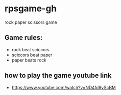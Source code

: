# rpsgame-gh

rock paper scissors game

## Game rules:

- rock beat sciccors
- sciccors beat paper
- paper beats rock

## how to play the game youtube link

- https://www.youtube.com/watch?v=ND4fd6yScBM
